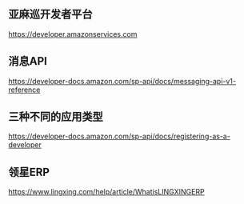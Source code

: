 ## 亚麻巡开发者平台

https://developer.amazonservices.com

## 消息API
https://developer-docs.amazon.com/sp-api/docs/messaging-api-v1-reference

## 三种不同的应用类型
https://developer-docs.amazon.com/sp-api/docs/registering-as-a-developer

## 领星ERP

https://www.lingxing.com/help/article/WhatisLINGXINGERP